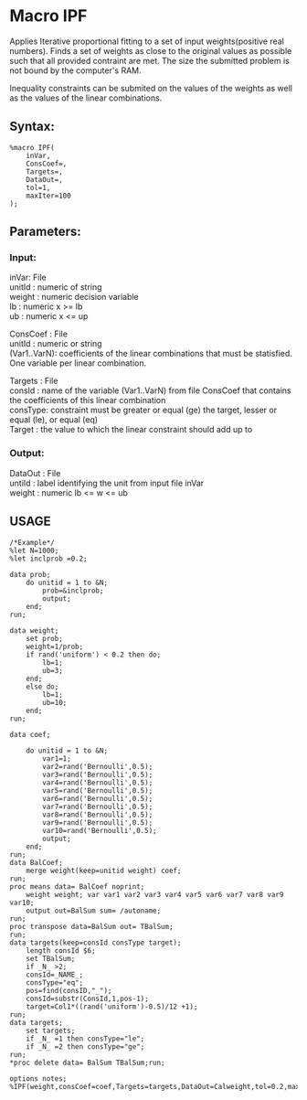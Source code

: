 # Macro IPF  
Applies Iterative proportional fitting to a set of input weights(positive real numbers).
Finds a set of weights as close to the original values as possible such that all provided contraint are met.
The size the submitted problem is not bound by the computer's RAM.

Inequality constraints can be submited on the values of the weights as well as the values of the linear combinations.  

## Syntax:

```SAS
%macro IPF(
	inVar,
	ConsCoef=,
	Targets=,
	DataOut=,
	tol=1,
	maxIter=100
);  
```
## Parameters:
### Input:
inVar: File  
	unitId  : numeric of string  
	weight  : numeric decision variable  
	lb	: numeric x >= lb  
	ub	: numeric x <= up  

ConsCoef : File  
	unitId      : numeric or string  
	(Var1..VarN): coefficients of the linear combinations that must be statisfied. One variable per linear combination. 

Targets : File  
	consId 	: name of the variable (Var1..VarN) from file ConsCoef that contains the coefficients of this linear combination  
	consType: constraint must be greater or equal (ge) the target, lesser or equal (le), or equal (eq)  
	Target  : the value to which the linear constraint should add up to    

### Output:
DataOut : File  
	untiId  : label identifying the unit from input file inVar   
	weight	: numeric lb <=	w <= ub  


## USAGE 
```SAS
/*Example*/  
%let N=1000;  
%let inclprob =0.2;  

data prob;  
	do unitid = 1 to &N;  
		prob=&inclprob;
		output;    
	end;  
run;  

data weight;  
	set prob;  
	weight=1/prob;  
	if rand('uniform') < 0.2 then do;  
		lb=1;  
		ub=3;  
	end;  
	else do;  
		lb=1;  
		ub=10;  
	end;  
run;    

data coef;  

	do unitid = 1 to &N;
		var1=1;
		var2=rand('Bernoulli',0.5);
		var3=rand('Bernoulli',0.5);
		var4=rand('Bernoulli',0.5);
		var5=rand('Bernoulli',0.5);
		var6=rand('Bernoulli',0.5);
		var7=rand('Bernoulli',0.5);
		var8=rand('Bernoulli',0.5);
		var9=rand('Bernoulli',0.5);
		var10=rand('Bernoulli',0.5);
		output; 
	end;
run;  
data BalCoef;  
	merge weight(keep=unitid weight) coef;  
run;  
proc means data= BalCoef noprint;
	weight weight; var var1 var2 var3 var4 var5 var6 var7 var8 var9 var10;
	output out=BalSum sum= /autoname;
run;  
proc transpose data=BalSum out= TBalSum;
run;  
data targets(keep=consId consType target);  
	length consId $6;  
	set TBalSum;  
	if _N_ >2;  
	consId=_NAME_;  
	consType="eq";  
	pos=find(consID,"_");  
	consId=substr(ConsId,1,pos-1);  
	target=Col1*((rand('uniform')-0.5)/12 +1);  
run;  
data targets;  
	set targets;  
	if _N_ =1 then consType="le";  
	if _N_ =2 then consType="ge";  
run;   
*proc delete data= BalSum TBalSum;run;  

options notes;  
%IPF(weight,consCoef=coef,Targets=targets,DataOut=Calweight,tol=0.2,maxiter=400);
```
